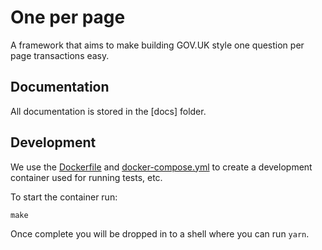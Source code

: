 # One per page

A framework that aims to make building GOV.UK style one question per page
transactions easy.

## Documentation

All documentation is stored in the [docs] folder.

## Development

We use the [Dockerfile] and [docker-compose.yml] to create a development
container used for running tests, etc.

To start the container run:

```
make
```

Once complete you will be dropped in to a shell where you can run `yarn`.

[Dockerfile]:https://github.com/hmcts/nodejs-one-per-page/blob/master/Dockerfile
[docker-compose.yml]:https://github.com/hmcts/nodejs-one-per-page/blob/master/docker-compose.yml
